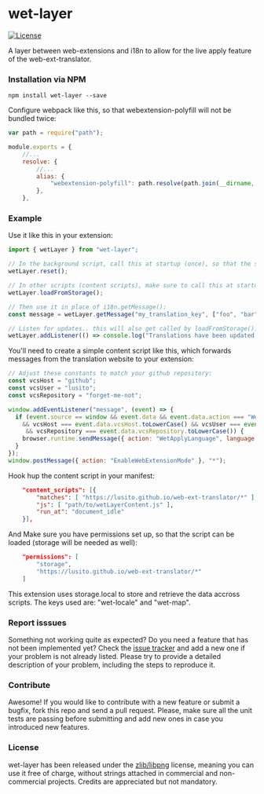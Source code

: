 # wet-layer

[![License](https://img.shields.io/badge/License-zlib/libpng-blue.svg)](https://github.com/Lusito/web-ext-translator/blob/master/LICENSE)

A layer between web-extensions and i18n to allow for the live apply feature of the web-ext-translator.


### Installation via NPM

```npm install wet-layer --save```

Configure webpack like this, so that webextension-polyfill will not be bundled twice:

```javascript
var path = require("path");

module.exports = {
    //...
    resolve: {
        //...
        alias: {
            "webextension-polyfill": path.resolve(path.join(__dirname, "node_modules", "webextension-polyfill"))
        },
    },
```

### Example

Use it like this in your extension:

```typescript
import { wetLayer } from "wet-layer";

// In the background script, call this at startup (once), so that the storage is cleared:
wetLayer.reset();

// In other scripts (content scripts), make sure to call this at startup (once), so that translations are loaded:
wetLayer.loadFromStorage();

// Then use it in place of i18n.getMessage():
const message = wetLayer.getMessage("my_translation_key", ["foo", "bar"]);

// Listen for updates.. this will also get called by loadFromStorage():
wetLayer.addListener(() => console.log("Translations have been updated.. get your messages from wetLayer again!"));

```

You'll need to create a simple content script like this, which forwards messages from the translation website to your extension:
```javascript
// Adjust these constants to match your github repository:
const vcsHost = "github";
const vcsUser = "lusito";
const vcsRepository = "forget-me-not";

window.addEventListener("message", (event) => {
  if (event.source == window && event.data && event.data.action === "WetApplyLanguage"
    && vcsHost === event.data.vcsHost.toLowerCase() && vcsUser === event.data.vcsUser.toLowerCase()
     && vcsRepository === event.data.vcsRepository.toLowerCase()) {
    browser.runtime.sendMessage({ action: "WetApplyLanguage", language: event.data.language });
  }
});
window.postMessage({ action: "EnableWebExtensionMode" }, "*");
```

Hook hup the content script in your manifest:
```json
    "content_scripts": [{
        "matches": [ "https://lusito.github.io/web-ext-translator/*" ],
        "js": [ "path/to/wetLayerContent.js" ],
        "run_at": "document_idle"
    }],
```
And Make sure you have permissions set up, so that the script can be loaded (storage will be needed as well):

```json
    "permissions": [
        "storage",
        "https://lusito.github.io/web-ext-translator/*"
    ]
```

This extension uses storage.local to store and retrieve the data accross scripts. The keys used are: "wet-locale" and "wet-map".

### Report isssues

Something not working quite as expected? Do you need a feature that has not been implemented yet? Check the [issue tracker](https://github.com/Lusito/web-ext-translator/issues) and add a new one if your problem is not already listed. Please try to provide a detailed description of your problem, including the steps to reproduce it.

### Contribute

Awesome! If you would like to contribute with a new feature or submit a bugfix, fork this repo and send a pull request. Please, make sure all the unit tests are passing before submitting and add new ones in case you introduced new features.

### License

wet-layer has been released under the [zlib/libpng](https://github.com/Lusito/web-ext-translator/blob/master/LICENSE) license, meaning you
can use it free of charge, without strings attached in commercial and non-commercial projects. Credits are appreciated but not mandatory.
